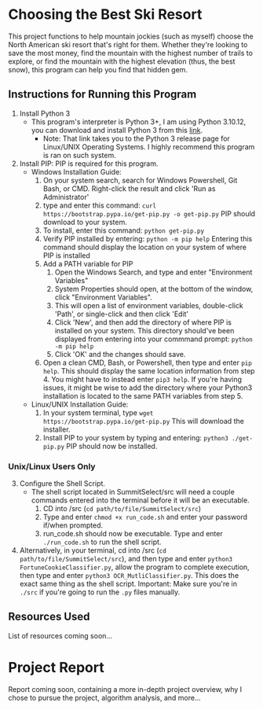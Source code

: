 # Choosing the Best Ski Resort
This project functions to help mountain jockies (such as myself) choose the North American ski resort that's right for them.
Whether they're looking to save the most money, find the mountain with the highest number of trails to explore, or
find the mountain with the highest elevation (thus, the best snow), this program can help you find that hidden gem.
## Instructions for Running this Program
1. Install Python 3
    - This program's interpreter is Python 3+, I am using Python 3.10.12, you can download and install Python 3 from this [link](https://www.python.org/downloads/source/).
        - Note: That link takes you to the Python 3 release page for Linux/UNIX Operating Systems. I highly recommend this program is ran on such system.
2. Install PIP: PIP is required for this program.
    - Windows Installation Guide:
        1. On your system search, search for Windows Powershell, Git Bash, or CMD. Right-click the result and click 'Run as Administrator'
        2. type and enter this command:
            `curl https://bootstrap.pypa.io/get-pip.py -o get-pip.py`
            PIP should download to your system.
        3. To install, enter this command:
            `python get-pip.py`
        4. Verify PIP installed by entering:
            `python -m pip help`
            Entering this command should display the location on your system of where PIP is installed
        5. Add a PATH variable for PIP
            1. Open the Windows Search, and type and enter "Environment Variables"
            2. System Properties should open, at the bottom of the window, click "Environment Variables".
            3. This will open a list of environment variables, double-click 'Path', or single-click and then click 'Edit'
            4. Click 'New', and then add the directory of where PIP is installed on your system. This directory should've been displayed from entering into your commmand prompt: `python -m pip help`
            5. Click 'OK' and the changes should save.
        6. Open a clean CMD, Bash, or Powershell, then type and enter `pip help`. This should display the same location information from step 4. You might have to instead enter `pip3 help`. If you're having issues, it might be wise to add the directory where your Python3 installation is located to the same PATH variables from step 5.
    - Linux/UNIX Installation Guide:
        1. In your system terminal, type `wget https://bootstrap.pypa.io/get-pip.py`
            This will download the installer.
        2. Install PIP to your system by typing and entering: `python3 ./get-pip.py`
            PIP should now be installed.
### Unix/Linux Users Only
3. Configure the Shell Script.
    - The shell script located in SummitSelect/src will need a couple commands entered into the terminal before it will be an executable.
        1. CD into /src (`cd path/to/file/SummitSelect/src`)
        2. Type and enter `chmod +x run_code.sh` and enter your password if/when prompted.
        3. run_code.sh should now be executable. Type and enter `./run_code.sh` to run the shell script.
4. Alternatively, in your terminal, cd into /src (`cd path/to/file/SummitSelect/src`), and then type and enter `python3 FortuneCookieClassifier.py`, allow the program to complete execution, then type and enter `python3 OCR_MutliClassifier.py`. This does the exact same thing as the shell script.
Important: Make sure you're in `./src` if you're going to run the `.py` files manually.
## Resources Used
List of resources coming soon...
# Project Report
Report coming soon, containing a more in-depth project overview, why I chose to pursue the project,
algorithm analysis, and more...
